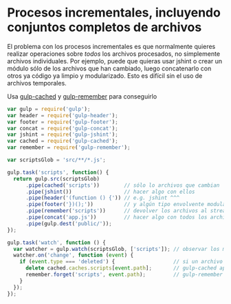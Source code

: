 # Procesos incrementales, incluyendo conjuntos completos de archivos

El problema con los procesos incrementales es que normalmente quieres realizar operaciones sobre _todos_ los archivos procesados, no simplemente archivos individuales. Por ejemplo, puede que quieras usar jshint o crear un módulo sólo de los archivos que han cambiado, luego concatenarlo con otros ya código ya limpio y modularizado. Esto es difícil sin el uso de archivos temporales.

Usa [gulp-cached](https://github.com/wearefractal/gulp-cached) y [gulp-remember](https://github.com/ahaurw01/gulp-remember) para conseguirlo

```js
var gulp = require('gulp');
var header = require('gulp-header');
var footer = require('gulp-footer');
var concat = require('gulp-concat');
var jshint = require('gulp-jshint');
var cached = require('gulp-cached');
var remember = require('gulp-remember');

var scriptsGlob = 'src/**/*.js';

gulp.task('scripts', function() {
  return gulp.src(scriptsGlob)
      .pipe(cached('scripts'))        // sólo lo archivos que cambian
      .pipe(jshint())                 // hacer algo con ellos
      .pipe(header('(function () {')) // e.g. jshint ^^^
      .pipe(footer('})();'))          // y algún tipo envolvente modular
      .pipe(remember('scripts'))      // devolver los archivos al stream
      .pipe(concat('app.js'))         // hacer algo con todos los archivos
      .pipe(gulp.dest('public/'));
});

gulp.task('watch', function () {
  var watcher = gulp.watch(scriptsGlob, ['scripts']); // observar los mismos archivos de tus tareas
  watcher.on('change', function (event) {
    if (event.type === 'deleted') {                   // si un archivo se elimina olvidarlo
      delete cached.caches.scripts[event.path];       // gulp-cached api 
      remember.forget('scripts', event.path);         // gulp-remember api
    }
  });
});
```
